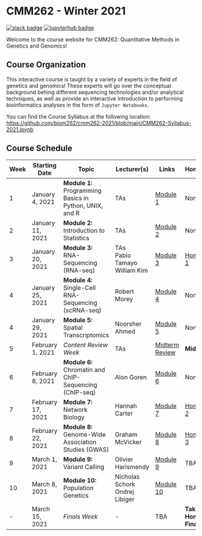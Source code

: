 # CMM262 - Winter 2021

[![slack badge](https://img.shields.io/badge/Join%20Slack-blueviolet?style=for-the-badge&logo=slack)](https://join.slack.com/t/cmm262-2021/shared_invite/zt-kr17r6m8-OvVlp4Ys66JPjqeP3bmDHg) [![jupyterhub badge](https://img.shields.io/badge/Login%20to%20JupyterHub-grey?style=for-the-badge&logo=jupyter)](https://datahub.ucsd.edu/hub/login)

Welcome to the course website for CMM262: Quantitative Methods in Genetics and Genomics! 

## Course Organization

This interactive course is taught by a variety of experts in the field of genetics and genomics! These experts will go over the conceptual background behing different sequencing technologies and/or analytical techniques, as well as provide an interactive introduction to performing bioinformatics analyses in the form of `Jupyter Notebooks`. 

You can find the Course Syllabus at the following location: https://github.com/biom262/cmm262-2021/blob/main/CMM262-Syllabus-2021.ipynb

## Course Schedule 

| Week | Starting Date     | Topic                                                   | Lecturer(s)                        | Links                                                                             | Homework    |
|------|-------------------|---------------------------------------------------------|------------------------------------|-----------------------------------------------------------------------------------|-------------|
| 1    | January 4, 2021   | **Module 1:** Programming Basics in Python, UNIX, and R | TAs                                | [Module 1](https://github.com/biom262/cmm262-2021/tree/main/module-1-programming) | None        |
| 2    | January 11, 2021  | **Module 2:** Introduction to Statistics                | TAs                                | [Module 2](https://github.com/biom262/cmm262-2021/tree/main/module-2-statistics)  | None        |
| 3    | January 20, 2021  | **Module 3:** RNA-Sequencing (RNA-seq)                  | TAs<br>Pablo Tamayo<br>William Kim | [Module 3](https://github.com/biom262/cmm262-2021/tree/main/module-3-rnaseq)      | [Homework 1](https://github.com/biom262/cmm262-2021/blob/main/homework-assignments/Homework%201_%20Module%201%20(RNA-seq).pdf)  |
| 4    | January 25, 2021  | **Module 4:** Single-Cell RNA-Sequencing (scRNA-seq)    | Robert Morey                       | [Module 4](https://github.com/biom262/cmm262-2021/tree/main/module-4-scrnaseq)    | None        |
| 4    | January 29, 2021  | **Module 5:** Spatial Transcriptomics                   | Noorsher Ahmed                     | [Module 5](https://github.com/biom262/cmm262-2021/tree/main/module-5-spatialtx)   | None        |
| 5    | February 1, 2021  | <i>Content Review Week</i>                              | TAs                                | [Midterm Review](https://github.com/biom262/cmm262-2021/tree/main/midterm-review) | **Midterm** |
| 6    | February 8, 2021  | **Module 6:** Chromatin and ChIP-Sequencing (ChIP-seq)  | Alon Goren                         | [Module 6](https://github.com/biom262/cmm262-2021/tree/main/module-6-chipseq)     | None         |
| 7    | February 17, 2021 | **Module 7:** Network Biology                           | Hannah Carter                      | [Module 7](https://github.com/biom262/cmm262-2021/tree/main/module-7-networks)   | [Homework 2](https://github.com/biom262/cmm262-2021/blob/main/homework-assignments/Homework%202_Module%207%20(Networks).pdf)                 |
| 8    | February 22, 2021 | **Module 8:** Genome-Wide Association Studies (GWAS)    | Graham McVicker                    | [Module 8](https://github.com/biom262/cmm262-2021/tree/main/module-8-gwas)   | [Homework 3](https://github.com/biom262/cmm262-2021/blob/main/homework-assignments/Homework%203_Module%208%20(GWAS).pdf)                 |
| 9    | March 1, 2021     | **Module 9:** Variant Calling                           | Olivier Harismendy                 | [Module 9](https://github.com/biom262/cmm262-2021/tree/main/module-9-variantcalling)   | TBA                 |
| 10   | March 8, 2021     | **Module 10:** Population Genetics                      | Nicholas Schork<br>Ondrej Libiger  | [Module 10](https://github.com/biom262/cmm262-2021/tree/main/module-10-popGen)   | TBA                 |
| -    | March 15, 2021    | <i>Finals Week</i>                                      | -                                  | TBA   | **Take-Home Final** |
